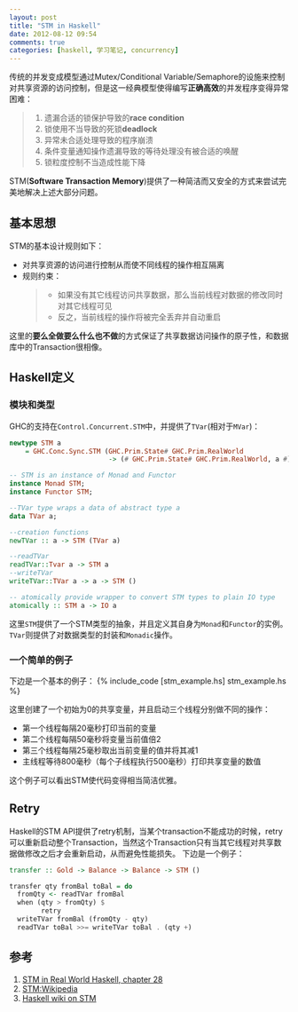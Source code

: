 ```yaml
---
layout: post
title: "STM in Haskell"
date: 2012-08-12 09:54
comments: true
categories: [haskell, 学习笔记, concurrency]
---
```


传统的并发变成模型通过Mutex/Conditional Variable/Semaphore的设施来控制对共享资源的访问控制，但是这一经典模型使得编写**正确高效**的并发程序变得异常困难：  
  > 1. 遗漏合适的锁保护导致的**race condition**   
  > 2. 锁使用不当导致的死锁**deadlock**  
  > 3. 异常未合适处理导致的程序崩溃   
  > 4. 条件变量通知操作遗漏导致的等待处理没有被合适的唤醒  
  > 5. 锁粒度控制不当造成性能下降  

STM(**Software Transaction Memory**)提供了一种简洁而又安全的方式来尝试完美地解决上述大部分问题。

<!--more-->

## 基本思想

STM的基本设计规则如下：   
* 对共享资源的访问进行控制从而使不同线程的操作相互隔离  
* 规则约束：   
  > - 如果没有其它线程访问共享数据，那么当前线程对数据的修改同时对其它线程可见   
  > - 反之，当前线程的操作将被完全丢弃并自动重启   

这里的**要么全做要么什么也不做**的方式保证了共享数据访问操作的原子性，和数据库中的Transaction很相像。

## Haskell定义

### 模块和类型

GHC的支持在`Control.Concurrent.STM`中，并提供了`TVar`(相对于`MVar`)：
```haskell
newtype STM a 
    = GHC.Conc.Sync.STM (GHC.Prim.State# GHC.Prim.RealWorld
                         -> (# GHC.Prim.State# GHC.Prim.RealWorld, a #))

-- STM is an instance of Monad and Functor
instance Monad STM;
instance Functor STM;

--TVar type wraps a data of abstract type a
data TVar a;

--creation functions
newTVar :: a -> STM (TVar a)

--readTVar
readTVar::Tvar a -> STM a
--writeTVar
writeTVar::TVar a -> a -> STM ()

-- atomically provide wrapper to convert STM types to plain IO type
atomically :: STM a -> IO a
```
这里`STM`提供了一个STM类型的抽象，并且定义其自身为`Monad`和`Functor`的实例。`TVar`则提供了对数据类型的封装和`Monadic`操作。

### 一个简单的例子

下边是一个基本的例子：
{% include_code [stm_example.hs] stm_example.hs %}

这里创建了一个初始为0的共享变量，并且启动三个线程分别做不同的操作：  
- 第一个线程每隔20毫秒打印当前的变量   
- 第二个线程每隔50毫秒将变量当前值倍2  
- 第三个线程每隔25毫秒取出当前变量的值并将其减1  
- 主线程等待800毫秒（每个子线程执行500毫秒）打印共享变量的数值  

这个例子可以看出STM使代码变得相当简洁优雅。  

## Retry

Haskell的STM API提供了retry机制，当某个transaction不能成功的时候，retry可以重新启动整个Transaction，当然这个Transaction只有当其它线程对共享数据做修改之后才会重新启动，从而避免性能损失。
下边是一个例子：
```haskell
transfer :: Gold -> Balance -> Balance -> STM ()

transfer qty fromBal toBal = do
  fromQty <- readTVar fromBal
  when (qty > fromQty) $
        retry
  writeTVar fromBal (fromQty - qty)
  readTVar toBal >>= writeTVar toBal . (qty +)
```
## 参考  
1. [STM in Real World Haskell, chapter 28](http://book.realworldhaskell.org/read/software-transactional-memory.html)    
2. [STM:Wikipedia](http://en.wikipedia.org/wiki/Software_transactional_memory)   
3. [Haskell wiki on STM](http://www.haskell.org/haskellwiki/Software_transactional_memory)   
